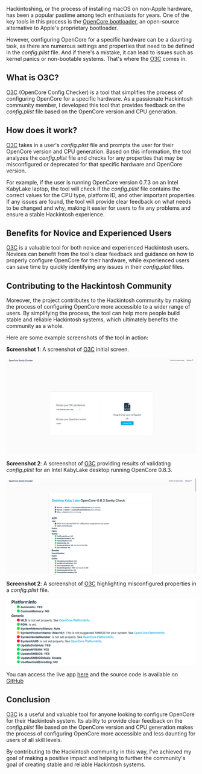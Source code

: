 Hackintoshing, or the process of installing macOS on non-Apple hardware, has been a popular pastime among tech enthusiasts for years. One of the key tools in this process is the [OpenCore bootloader](https://dortania.github.io/OpenCore-Install-Guide), an open-source alternative to Apple's proprietary bootloader.

However, configuring OpenCore for a specific hardware can be a daunting task, as there are numerous settings and properties that need to be defined in the *config.plist* file. And if there's a mistake, it can lead to issues such as kernel panics or non-bootable systems. That's where the [O3C](https://velickovicdj.github.io/O3C/) comes in. 

## What is O3C?

[O3C](https://velickovicdj.github.io/O3C/) (OpenCore Config Checker) is a tool that simplifies the process of configuring OpenCore for a specific hardware. As a passionate Hackintosh community member, I developed this tool that provides feedback on the *config.plist* file based on the OpenCore version and CPU generation.

## How does it work?

[O3C](https://velickovicdj.github.io/O3C/) takes in a user's *config.plist* file and prompts the user for their OpenCore version and CPU generation. Based on this information, the tool analyzes the *config.plist* file and checks for any properties that may be misconfigured or deprecated for that specific hardware and OpenCore version.

For example, if the user is running OpenCore version 0.7.3 on an Intel KabyLake laptop, the tool will check if the *config.plist* file contains the correct values for the CPU type, platform ID, and other important properties. If any issues are found, the tool will provide clear feedback on what needs to be changed and why, making it easier for users to fix any problems and ensure a stable Hackintosh experience.

## Benefits for Novice and Experienced Users

[O3C](https://velickovicdj.github.io/O3C/) is a valuable tool for both novice and experienced Hackintosh users. Novices can benefit from the tool's clear feedback and guidance on how to properly configure OpenCore for their hardware, while experienced users can save time by quickly identifying any issues in their *config.plist* files.

## Contributing to the Hackintosh Community

Moreover, the project contributes to the Hackintosh community by making the process of configuring OpenCore more accessible to a wider range of users. By simplifying the process, the tool can help more people build stable and reliable Hackintosh systems, which ultimately benefits the community as a whole.

Here are some example screenshots of the tool in action:

**Screenshot 1**: A screenshot of [O3C](https://velickovicdj.github.io/O3C/) initial screen.

![Screenshot 1](/blog/posts/img/o3c/screenshot1.png)

**Screenshot 2**: A screenshot of [O3C](https://velickovicdj.github.io/O3C/) providing results of validating *config.plist* for an Intel KabyLake desktop running OpenCore 0.8.3.

![Screenshot 2](/blog/posts/img/o3c/screenshot2.png)

**Screenshot 2**: A screenshot of [O3C](https://velickovicdj.github.io/O3C/) highlighting misconfigured properties in a *config.plist* file.

![Screenshot 3](/blog/posts/img/o3c/screenshot3.png)

You can access the live app [here](https://velickovicdj.github.io/O3C/) and the source code is available on [GitHub](https://github.com/velickovicdj/O3C)

## Conclusion

[O3C](https://velickovicdj.github.io/O3C/) is a useful and valuable tool for anyone looking to configure OpenCore for their Hackintosh system. Its ability to provide clear feedback on the *config.plist* file based on the OpenCore version and CPU generation makes the process of configuring OpenCore more accessible and less daunting for users of all skill levels. 

By contributing to the Hackintosh community in this way, I've achieved my goal of making a positive impact and helping to further the community's goal of creating stable and reliable Hackintosh systems.
